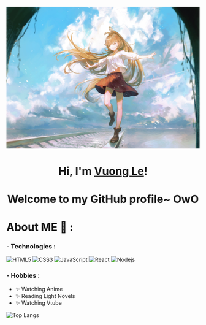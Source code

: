 <p align="center">
  <img src="./assets/FED8gewXIAE6HDQ.jpg" alt="Banner"></a>
</p>

<h1 align="center">Hi, I'm <a href="https://www.facebook.com/vuong.lethanh.315/">Vuong Le</a>!</h1>
<h1 align="center">Welcome to my GitHub profile~ OwO</h1>

# About ME 💬 :

### - Technologies :
![HTML5](https://img.shields.io/badge/-HTML5-E34F26?style=flat-square&logo=html5&logoColor=white)
![CSS3](https://img.shields.io/badge/-CSS3-1572B6?style=flat-square&logo=css3)
![JavaScript](https://img.shields.io/badge/-JavaScript-black?style=flat-square&logo=javascript)
![React](https://img.shields.io/badge/-React-black?style=flat-square&logo=react)
![Nodejs](https://img.shields.io/badge/-Nodejs-black?style=flat-square&logo=Node.js)

### - Hobbies : 
- ✨ Watching Anime
- ✨ Reading Light Novels
- ✨ Watching Vtube


![Top Langs](https://github-readme-stats.vercel.app/api/top-langs/?username=vuongle2609&hide=TeX&layout=compact)
</br>
</br>
</br>
